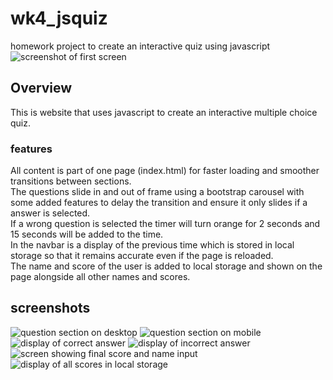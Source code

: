 # wk4_jsquiz
 homework project to create an interactive quiz using javascript
![screenshot of first screen](./screenshots/first-screen.jpg)
## Overview
This is website that uses javascript to create an interactive multiple choice quiz.
### features
All content is part of one page (index.html) for faster loading and smoother transitions between sections.\
The questions slide in and out of frame using a bootstrap carousel with some added features to delay the transition and ensure it only slides if a answer is selected.\
If a wrong question is selected the timer will turn orange for 2 seconds and 15 seconds will be added to the time.\
In the navbar is a display of the previous time which is stored in local storage so that it remains accurate even if the page is reloaded.\
The name and score of the user is added to local storage and shown on the page alongside all other names and scores.
## screenshots
![question section on desktop](./screenshots/desktop-q-normal.jpg)
![question section on mobile](./screenshots/mobile-q.jpg)
![display of correct answer](./screenshots/desktop-q-correct.jpg)
![display of incorrect answer](./screenshots/desktop-q-incorrect.jpg)
![screen showing final score and name input](./screenshots/mobile-score.jpg)
![display of all scores in local storage](./screenshots/desktop-highscores.jpg)
